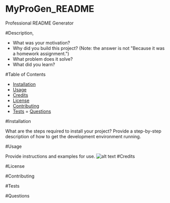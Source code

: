 # MyProGen_README
Professional README Generator

#Description, 
- What was your motivation?
- Why did you build this project? (Note: the answer is not "Because it was a homework assignment.")
- What problem does it solve?
- What did you learn?

#Table of Contents

- [Installation](#Installation)
- [Usage](#Usage)
- [Credits](#Credits)
- [License](#License)
- [Contributing](#Contributing)
- [Tests](#Tests)
= [Questions](#Questions)

#Installation

What are the steps required to install your project? Provide a step-by-step description of how to get the development environment running.


#Usage

Provide instructions and examples for use.
![alt text](assets/images/screenshot.png)
#Credits

#License 

#Contributing

#Tests 
 
#Questions